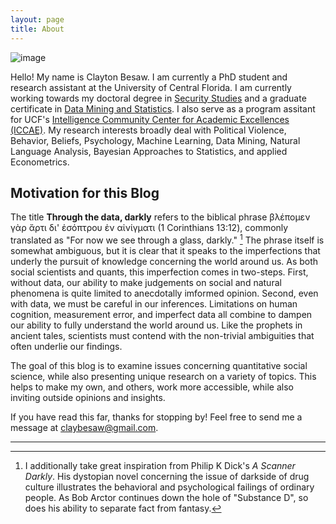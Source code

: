 ```yaml
---
layout: page
title: About
---
```



![image](https://cbesaw.github.io/assets/eln.jpg "an image title")

Hello! My name is Clayton Besaw. I am currently a PhD student and research assistant at the University of Central Florida.
I am currently working towards my doctoral degree in [Security Studies](http://politicalscience.cos.ucf.edu/) and a graduate certificate in [Data Mining and Statistics](http://dms.stat.ucf.edu/). I also serve as a program assitant for UCF's [Intelligence Community Center for Academic Excellences (ICCAE)](http://politicalscience.cos.ucf.edu/iccae/). My research interests broadly deal with Political Violence, Behavior, Beliefs, Psychology, Machine Learning, Data Mining, Natural Language Analysis, Bayesian Approaches to Statistics, and applied Econometrics. 

## Motivation for this Blog

The title **Through the data, darkly** refers to the biblical phrase βλέπομεν γὰρ ἄρτι δι' ἐσόπτρου ἐν αἰνίγματι (1 Corinthians 13:12), commonly translated as "For now we see through a glass, darkly." [^1] The phrase itself is somewhat ambiguous, but it is clear that it speaks to the imperfections that underly the pursuit of knowledge concerning the world around us. As both social scientists and quants, this imperfection comes in two-steps. First, without data, our ability to make judgements on social and natural phenomena is quite limited to anecdotally imformed opinion. Second, even with data, we must be careful in our inferences. Limitations on human cognition, measurement error, and imperfect data all combine to dampen our ability to fully understand the world around us. Like the prophets in ancient tales, scientists must contend with the non-trivial ambiguities that often underlie our findings.        

The goal of this blog is to examine issues concerning quantitative social science, while also presenting unique research on a variety of topics. This helps to make my own, and others, work more accessible, while also inviting outside opinions and insights. 


If you have read this far, thanks for stopping by! Feel free to send me a message at claybesaw@gmail.com. 

***

[^1]:I additionally take great inspiration from Philip K Dick's *A Scanner Darkly*. His dystopian novel concerning the issue of darkside of drug culture illustrates the behavioral and psychological failings of ordinary people. As Bob Arctor continues down the hole of "Substance D", so does his ability to separate fact from fantasy. 
